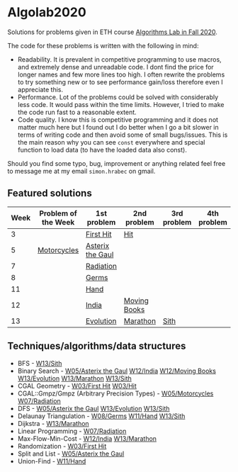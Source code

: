 # Algolab2020
Solutions for problems given in ETH course [Algorithms Lab in Fall 2020](https://www.cadmo.ethz.ch/education/lectures/HS20/algolab/index.html).

The code for these problems is written with the following in mind:
- Readability. It is prevalent in competitive programming to use macros, and extremely dense and unreadable code. I dont find the price for longer names and few more lines too high. I often rewrite the problems to try something new or to see performance gain/loss therefore even I appreciate this.
- Performance. Lot of the problems could be solved with considerably less code. It would pass within the time limits. However, I tried to make the code run fast to a reasonable extent.
- Code quality. I know this is competitive programming and it does not matter much here but I found out I do better when I go a bit slower in terms of writing code and then avoid some of small bugs/issues. This is the main reason why you can see `const` everywhere and special function to load data (to have the loaded data also const).

Should you find some typo, bug, improvement or anything related feel free to message me at my email `simon.hrabec` on gmail.

## Featured solutions
| Week | Problem of the Week | 1st problem | 2nd problem | 3rd problem | 4th problem |
| --- | --- | --- | --- | --- | --- |
| 3 |  | [First Hit](https://github.com/simon-hrabec/Algolab2020/tree/main/Week%2003%20-%20First%20Hit) | [Hit](https://github.com/simon-hrabec/Algolab2020/tree/main/Week%2003%20-%20Hit) |  |  | 
| 5 | [Motorcycles](https://github.com/simon-hrabec/Algolab2020/tree/main/Week%2005%20PotW%20-%20Motorcycles) | [Asterix the Gaul](https://github.com/simon-hrabec/Algolab2020/tree/main/Week%2005%20-%20Asterix%20the%20Gaul) |  |  |  | 
| 7 |  | [Radiation](https://github.com/simon-hrabec/Algolab2020/tree/main/Week%2007%20-%20Radiation) |  |  |  | 
| 8 |  | [Germs](https://github.com/simon-hrabec/Algolab2020/tree/main/Week%2008%20-%20Germs) |  |  |  | 
| 11 |  | [Hand](https://github.com/simon-hrabec/Algolab2020/tree/main/Week%2011%20-%20Hand) |  |  |  | 
| 12 |  | [India](https://github.com/simon-hrabec/Algolab2020/tree/main/Week%2012%20-%20India) | [Moving Books](https://github.com/simon-hrabec/Algolab2020/tree/main/Week%2012%20-%20Moving%20Books) |  |  | 
| 13 |  | [Evolution](https://github.com/simon-hrabec/Algolab2020/tree/main/Week%2013%20-%20Evolution) | [Marathon](https://github.com/simon-hrabec/Algolab2020/tree/main/Week%2013%20-%20Marathon) | [Sith](https://github.com/simon-hrabec/Algolab2020/tree/main/Week%2013%20-%20Sith) |  | 

## Techniques/algorithms/data structures
- BFS - [W13/Sith](https://github.com/simon-hrabec/Algolab2020/tree/main/Week%2013%20-%20Sith)
- Binary Search - [W05/Asterix the Gaul](https://github.com/simon-hrabec/Algolab2020/tree/main/Week%2005%20-%20Asterix%20the%20Gaul) [W12/India](https://github.com/simon-hrabec/Algolab2020/tree/main/Week%2012%20-%20India) [W12/Moving Books](https://github.com/simon-hrabec/Algolab2020/tree/main/Week%2012%20-%20Moving%20Books) [W13/Evolution](https://github.com/simon-hrabec/Algolab2020/tree/main/Week%2013%20-%20Evolution) [W13/Marathon](https://github.com/simon-hrabec/Algolab2020/tree/main/Week%2013%20-%20Marathon) [W13/Sith](https://github.com/simon-hrabec/Algolab2020/tree/main/Week%2013%20-%20Sith)
- CGAL Geometry - [W03/First Hit](https://github.com/simon-hrabec/Algolab2020/tree/main/Week%2003%20-%20First%20Hit) [W03/Hit](https://github.com/simon-hrabec/Algolab2020/tree/main/Week%2003%20-%20Hit)
- CGAL::Gmpz/Gmpz (Arbitrary Precision Types) - [W05/Motorcycles](https://github.com/simon-hrabec/Algolab2020/tree/main/Week%2005%20PotW%20-%20Motorcycles) [W07/Radiation](https://github.com/simon-hrabec/Algolab2020/tree/main/Week%2007%20-%20Radiation)
- DFS - [W05/Asterix the Gaul](https://github.com/simon-hrabec/Algolab2020/tree/main/Week%2005%20-%20Asterix%20the%20Gaul) [W13/Evolution](https://github.com/simon-hrabec/Algolab2020/tree/main/Week%2013%20-%20Evolution) [W13/Sith](https://github.com/simon-hrabec/Algolab2020/tree/main/Week%2013%20-%20Sith)
- Delaunay Triangulation - [W08/Germs](https://github.com/simon-hrabec/Algolab2020/tree/main/Week%2008%20-%20Germs) [W11/Hand](https://github.com/simon-hrabec/Algolab2020/tree/main/Week%2011%20-%20Hand) [W13/Sith](https://github.com/simon-hrabec/Algolab2020/tree/main/Week%2013%20-%20Sith)
- Dijkstra - [W13/Marathon](https://github.com/simon-hrabec/Algolab2020/tree/main/Week%2013%20-%20Marathon)
- Linear Programming - [W07/Radiation](https://github.com/simon-hrabec/Algolab2020/tree/main/Week%2007%20-%20Radiation)
- Max-Flow-Min-Cost - [W12/India](https://github.com/simon-hrabec/Algolab2020/tree/main/Week%2012%20-%20India) [W13/Marathon](https://github.com/simon-hrabec/Algolab2020/tree/main/Week%2013%20-%20Marathon)
- Randomization - [W03/First Hit](https://github.com/simon-hrabec/Algolab2020/tree/main/Week%2003%20-%20First%20Hit)
- Split and List - [W05/Asterix the Gaul](https://github.com/simon-hrabec/Algolab2020/tree/main/Week%2005%20-%20Asterix%20the%20Gaul)
- Union-Find - [W11/Hand](https://github.com/simon-hrabec/Algolab2020/tree/main/Week%2011%20-%20Hand)
